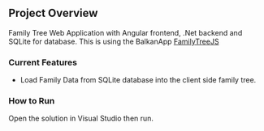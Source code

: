 ## Project Overview
Family Tree Web Application with Angular frontend, .Net backend and SQLite for database. This is using the BalkanApp [FamilyTreeJS](https://balkan.app/FamilyTreeJS) 
### Current Features
- Load Family Data from SQLite database into the client side family tree.
### How to Run
Open the solution in Visual Studio then run.
